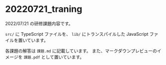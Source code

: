 # 20220721_traning

2022/07/21 の研修課題内容です。

`src/` に TypeScript ファイルを、
`lib/` にトランスパイルした JavaScript ファイルを置いています。

各課題の解答は `課題.md` に記載しています。
また、マークダウンプレビューのイメージを `課題.pdf` として置いています。
